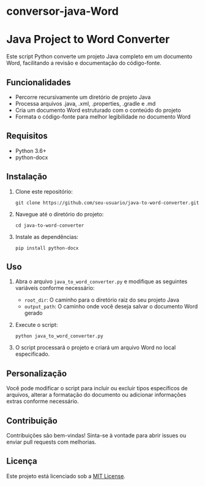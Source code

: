 # conversor-java-Word
# Java Project to Word Converter

Este script Python converte um projeto Java completo em um documento Word, facilitando a revisão e documentação do código-fonte.

## Funcionalidades

- Percorre recursivamente um diretório de projeto Java
- Processa arquivos .java, .xml, .properties, .gradle e .md
- Cria um documento Word estruturado com o conteúdo do projeto
- Formata o código-fonte para melhor legibilidade no documento Word

## Requisitos

- Python 3.6+
- python-docx

## Instalação

1. Clone este repositório:
   ```
   git clone https://github.com/seu-usuario/java-to-word-converter.git
   ```

2. Navegue até o diretório do projeto:
   ```
   cd java-to-word-converter
   ```

3. Instale as dependências:
   ```
   pip install python-docx
   ```

## Uso

1. Abra o arquivo `java_to_word_converter.py` e modifique as seguintes variáveis conforme necessário:
   - `root_dir`: O caminho para o diretório raiz do seu projeto Java
   - `output_path`: O caminho onde você deseja salvar o documento Word gerado

2. Execute o script:
   ```
   python java_to_word_converter.py
   ```

3. O script processará o projeto e criará um arquivo Word no local especificado.

## Personalização

Você pode modificar o script para incluir ou excluir tipos específicos de arquivos, alterar a formatação do documento ou adicionar informações extras conforme necessário.

## Contribuição

Contribuições são bem-vindas! Sinta-se à vontade para abrir issues ou enviar pull requests com melhorias.

## Licença

Este projeto está licenciado sob a [MIT License](LICENSE).
